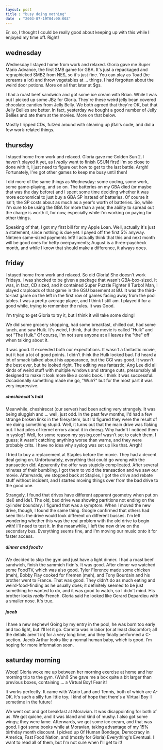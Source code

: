 ```yaml
---
layout: post
title : "busy doing nothing"
date  : "2003-07-19T04:00:00Z"
---
```

Er, so, I thought I could be really good about keeping up with this while I enjoyed my time off.  Right!

## wednesday

Wednesday I stayed home from work and relaxed.  Gloria gave me Super Mario Advance, the first SMB game for GBA.  It's just a repackaged and regraphicked SMB2 from NES, so it's just fine.  You can play as Toad (he screams a lot) and throw vegetables at ... things.  I had forgotten about the weird door potions. More on all that later at $gs.

I had a roast beef sandwich and got some ice cream with Brian.  While I was out I picked up some JBz for Gloria.  They're these weird jelly bean covered chocolate candies from Jelly Belly.  We both agreed that they're OK, but that Jelly Bellies are better.  In fact, yesterday we bought a good number of Jelly Bellies and ate them at the movies.  More on that below.

Mostly I ripped CDs, futzed around with cleaning up jGal's code, and did a few work-related things.

## thursday

I stayed home from work and relaxed.  Gloria gave me Golden Sun 2.  I haven't played it yet, as I <em>really</em> want to finish GSUN first!  I'm so close to done with it, I just need to figure out how to get to the last battle.  Arrgh! Fortunately, I've got other games to keep me busy until then!

I did more of the same things as Wednesday: some coding, some work, some game-playing, and so on.  The batteries on my GBA died (or maybe that was the day before) and I spent some time deciding whether it was more economical to just buy a GBA SP instead of batteries.  Of course it isn't;  the SP costs about as much as a year's worth of batteries.  So, while I'm sure to be using the GBA for more than a year, the ability to spread out the charge is worth it, for now, especially while I'm working on paying for other things.

Speaking of that, I got my first bill for my Apple Loan.  Well, actually it's just a statement, since nothing is due yet.  I payed off the first 5% anyway. Ninteen same-sized payments left!  I actually think that this and next month will be good ones for hefty overpayments;  August is a three-paycheck month, and while I know that should make a difference, it always does.

## friday

I stayed home from work and relaxed.  So did Gloria!  She doesn't work Fridays. I was shocked to be given a package that wasn't GBA-box-sized.  It was, in fact, CD sized, and it contained Super Puzzle Fighter II Turbo!  Man, I played craploads of that game in the GSU basement at BU.  It was the third-to-last game on the left in the first row of games facing away from the pool tables.  I was a pretty average player, and I think I still am.  I played it for a good while, trying to remember the rules.  It was Good.

I'm trying to get Gloria to try it, but I think it will take some doing!

We did some grocery shopping, had some breakfast, chilled out, had some lunch, and saw Hulk.  It's weird, I think, that the movie is called "Hulk" and not "The Hulk."  Of course, I'm not sure anyone at all leaves the "the" off when talking about it.

It was good.  It exceeded both our expectations.  It wasn't a fantastic movie, but it had a lot of good points.  I didn't think the Hulk looked bad.  I'd heard a lot of smack talked about his appearance, but the CGI was good.  It wasn't the best ever, but he looked right.  The editing was fantastic;  Ang Lee did all kinds of weird stuff with multiple windows and strange cuts, presumably all designed to make it look more like a comic book.  I think it was successful.  Occasionally something made me go, "Wuh?" but for the most part it was very impressive.<h5>cheshirecat's hdd</h5>Meanwhile, cheshirecat (our server) had been acting very strangely.  It was being sluggish and ... well, just odd.  In the past few months, I'd had a few strange broken links in the filesystem, but I'd figured they were the result of me doing something stupid.  Well, it turns out that the main drive was flaking out.  I had piles of kernel errors about it in dmesg.  Why hadn't I noticed them in syslog?  Well, for some reason my syslog.conf wasn't set to catch them, I guess; it wasn't catching anything worse than warns, and they were probably crits.  I have no idea why syslog was set up like that.  Arrgh!

I tried to buy a replacement at Staples before the movie.  They had a decent deal going on.  Unfortunately, everything that could go wrong with the transaction did.  Apparently the offer was stupidly complicated.  After several minutes of their bumbling, I got them to void the transaction and we saw our movie.  Afterwards, we stopped back at Staples, I got the drive and rebate stuff without incident, and I started moving things over from the bad drive to the good one.

Strangely, I found that drives have different apparent geometry when put on ide0 and ide1.  The old, bad drive was showing partitions not ending on the cylinder boundary.  I figured that was a symptom.  When I moved the new drive, though, I found the same thing.  Google confirmed that others had seen this: the drive would look different on different busses.  I'm left wondering whether this was the real problem with the old drive to begin with!  I'll need to test it.  In the meanwhile, I left the new drive on the secondary bus.  Everything seems fine, and I'm moving our music onto it for faster access.<h5>dinner and foodtv</h5>We decided to skip the gym and just have a light dinner.  I had a roast beef sandwich, finish the sammich fixin's.  It was good.  After dinner we watched some FoodTV, which was also good.  Tyler Florence made some chicken (meh), Bobby Flay cooked for firemen (meh), and Tony Bourdain and his brother went to France.  That was good.  They didn't do as much eating and weird-food-finding as he usually does; it definitely seemed to be just something he wanted to do, and it was good to watch, so I didn't mind.  His brother looks <em>really</em> French.  Gloria said he looked like Gerard Depardieu with a smaller nose.  It's true.<h5>jacob</h5>I have a new nephew!  Going by my entry in the pool, he was born too early and too light, but I'll let it go.  Carmita was in labor (or at least discomfort; all the details aren't in) for a very long time, and they finally performed a C-section.  Jacob Arthur looks like a normal human baby, which is good.  I'm hoping for more information soon.

## saturday morning

Woop!  Gloria woke me up between her morning exercise at home and her morning trip to the gym.  (Wuh!)  She gave me a box quite a bit larger than previous boxes, containing ... a Virtual Boy!  Fear it!

It works perfectly.  It came with Wario Land and Tennis, both of which are A-OK.  It's such a silly fun little toy.  I kind of hope that there's a Virtual Boy II sometime in the future!

We went out and got breakfast at Moravian.  It was disappointing for both of us.  We got quiche, and it was bland and kind of mushy.  I also got some wings; they were lame.  Afterwards, we got some ice cream, and that was good.  I got some books while at Moravian, taking advantage of my 15% birthday month discount.  I picked up Of Human Bondage, Democracy in America, Fast Food Nation, and (mostly for Gloria) Everything's Eventual.  I want to read all of them, but I'm not sure when I'll get to it!

